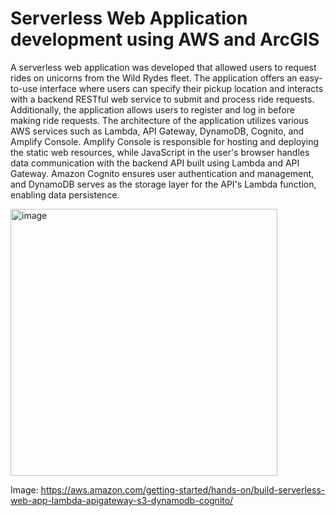 # Serverless Web Application development using AWS and ArcGIS

A serverless web application was developed that allowed users to request rides on unicorns from the Wild Rydes fleet. The application offers an easy-to-use interface where users can specify their pickup location and interacts with a backend RESTful web service to submit and process ride requests. Additionally, the application allows users to register and log in before making ride requests. The architecture of the application utilizes various AWS services such as Lambda, API Gateway, DynamoDB, Cognito, and Amplify Console. Amplify Console is responsible for hosting and deploying the static web resources, while JavaScript in the user's browser handles data communication with the backend API built using Lambda and API Gateway. Amazon Cognito ensures user authentication and management, and DynamoDB serves as the storage layer for the API's Lambda function, enabling data persistence.


<img width="427" alt="image" src="https://github.com/gaurivp/Serverless-Web-Application-development-using-AWS/assets/92565931/dc8f5137-0215-453b-8387-c079c1de5a38">

















Image: https://aws.amazon.com/getting-started/hands-on/build-serverless-web-app-lambda-apigateway-s3-dynamodb-cognito/ 
